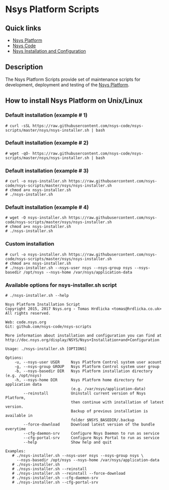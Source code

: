 # Nsys Platform Scripts

## Quick links

* [Nsys Platform][1]
* [Nsys Code][2]
* [Nsys Installation and Configuration][3]

## Description

The Nsys Platform Scripts provide set of maintenance scripts for development, deployment and testing of the [Nsys Platform](https://nsys.org).

[1]: https://nsys.org
[2]: http://code.nsys.org
[3]: http://doc.nsys.org/display/NSYS/Nsys+Installation+and+Configuration

## How to install Nsys Platform on Unix/Linux

### Default installation (example # 1)

~~~~
# curl -sSL https://raw.githubusercontent.com/nsys-code/nsys-scripts/master/nsys/nsys-installer.sh | bash
~~~~

### Default installation (example # 2)

~~~~
# wget -qO- https://raw.githubusercontent.com/nsys-code/nsys-scripts/master/nsys/nsys-installer.sh | bash
~~~~

### Default installation (example # 3)

~~~~
# curl -o nsys-installer.sh https://raw.githubusercontent.com/nsys-code/nsys-scripts/master/nsys/nsys-installer.sh
# chmod a+x nsys-installer.sh
# ./nsys-installer.sh
~~~~

### Default installation (example # 4)

~~~~
# wget -O nsys-installer.sh https://raw.githubusercontent.com/nsys-code/nsys-scripts/master/nsys/nsys-installer.sh
# chmod a+x nsys-installer.sh
# ./nsys-installer.sh
~~~~

### Custom installation

~~~~
# curl -o nsys-installer.sh https://raw.githubusercontent.com/nsys-code/nsys-scripts/master/nsys/nsys-installer.sh
# chmod a+x nsys-installer.sh
# ./nsys-installer.sh --nsys-user nsys --nsys-group nsys --nsys-basedir /opt/nsys --nsys-home /var/nsys/application-data
~~~~

### Available options for nsys-installer.sh script

~~~~
# ./nsys-installer.sh --help

Nsys Platform Installation Script
Copyright 2015, 2017 Nsys.org - Tomas Hrdlicka <tomas@hrdlicka.co.uk>
All rights reserved.

Web: code.nsys.org
Git: github.com/nsys-code/nsys-scripts

More information about installation and configuration you can find at
http://doc.nsys.org/display/NSYS/Nsys+Installation+and+Configuration

Usage: ./nsys-installer.sh [OPTIONS]

Options:
    -u, --nsys-user USER     Nsys Platform Control system user acount
    -g, --nsys-group GROUP   Nsys Platform Control system user group
    -b, --nsys-basedir DIR   Nsys Platform installation directory (e.g. /opt/nsys)
    -h, --nsys-home DIR      Nsys Platform home directory for application data
                             (e.g. /var/nsys/application-data)
        --reinstall          Uninstall current version of Nsys Platform,
                             then continue with installation of latest version.
                             Backup of previous installation is available in
                             folder $NSYS_BASEDIR/.backup
        --force-download     Download latest version of the bundle everytime
        --cfg-daemon-srv     Configure Nsys Daemon to run as service
        --cfg-portal-srv     Configure Nsys Portal to run as service
        --help               Show help and quit

Examples:
   # ./nsys-installer.sh --nsys-user nsys --nsys-group nsys \
     --nsys-basedir /opt/nsys --nsys-home /var/nsys/application-data
   # ./nsys-installer.sh
   # ./nsys-installer.sh --reinstall
   # ./nsys-installer.sh --reinstall --force-download
   # ./nsys-installer.sh --cfg-daemon-srv
   # ./nsys-installer.sh --cfg-portal-srv
~~~~